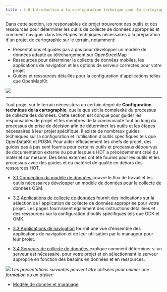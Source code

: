 ```yaml
---
title : 3.0 Introduction à la configuration technique pour la cartographie sur le terrain
---
```

	 	 	 	

Dans cette section, les responsables de projet trouveront des outils et des ressources pour déterminer les outils de collecte de données appropriés et comment naviguer dans les étapes techniques nécessaires à la préparation d'un projet de cartographie sur le terrain, notamment:

*  Présentations et guides pas à pas pour développer un modèle de données adapté au téléchargement sur OpenStreetMap
* Ressources pour déterminer la collecte de données mobiles, les applications de navigation et les options de serveur correctes pour votre projet
* Guides et ressources détaillés pour la configuration d'applications telles que OpenMapKit

![](/images/field_tools.jpeg)

***

Tout projet sur le terrain nécessitera un certain degré de **Configuration technique de la cartographie**, quelle que soit la complexité du processus de collecte des données. Cette section est conçue pour guider les responsables de projet et les membres de la communauté tout au long du processus de prise de décision afin de déterminer les outils et les étapes nécessaires à leur projet spécifique. Il existe de nombreux guides techniques sur la configuration et l'utilisation d'outils spécifiques tels que OpenDataKit et POSM. Pour aider efficacement les chefs de projet, des guides pas à pas sont fournis pour certains outils et processus dépourvus de documentation externe ou pour lesquels HOT a précédemment créé du matériel sur mesure. Des liens externes ont été fournis pour les outils et les processus avec des guides et du matériel de qualité en dehors des ressources HOT.
 <br>

*  [3.1 Conception du modèle de données
](https://hotosm.github.io/toolbox/pages/data-collection-and-field-mapping/3.1-designing-the-data-model/) couvre le flux de travail et les outils nécessaires développer un modèle de données pour la collecte de données OSM.

*  [3.2 	Applications de collecte de données
](https://hotosm.github.io/toolbox/pages/digitization-and-editing/3.2_organized_osm_editing/) fournit des indications sur la sélection de l'application de collecte de données appropriée pour votre projet. Les pages fournissent également des instructions détaillées et des ressources sur la configuration d'outils spécifiques tels que ODK et OMK.

*  [3.3 Applications de navigation](https://hotosm.github.io/toolbox/pages/data-collection-and-field-mapping/3.3-navigation-applications/) fournit une vue d'ensemble des applications de navigation et de leur utilisation par le manageur  pour leur projet.

*  [3.4 Serveurs de collecte de données
](https://hotosm.github.io/toolbox/pages/data-collection-and-field-mapping/3.4-data-collection-servers/) explique comment déterminer si un serveur est nécessaire. pour votre projet et en sélectionnant le serveur approprié en fonction des besoins en données et en ressources.

![](/images/training_presentations_wide.PNG)
*Les présentations suivantes peuvent être utilisées pour animer une formation ou un atelier:*
	 	 	 	
*  [Modèle de donnée et marquage](https://docs.google.com/presentation/d/1CU6cBtu9ZAeCWKIz6xLVN4fBrdsN7R5tFELPXbepilI/edit#slide=id.g5c7d19429e_0_225)


